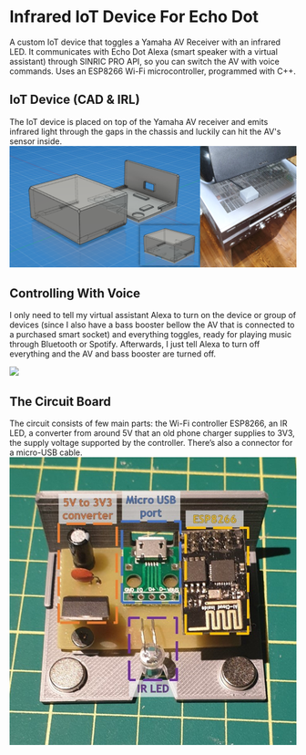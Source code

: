 # Infrared IoT Device For Echo Dot

A custom IoT device that toggles a Yamaha AV Receiver with an infrared LED. It communicates with
Echo Dot Alexa (smart speaker with a virtual assistant) through SINRIC PRO API, so you can switch the AV with voice commands. Uses an ESP8266 Wi-Fi microcontroller, programmed with C++.

## IoT Device (CAD & IRL)
The IoT device is placed on top of the Yamaha AV receiver and emits infrared light through the gaps in the chassis and luckily can hit the AV's sensor inside.
![CAD & IRL IMAGE](doc/images/cad2_irl1.png)

## Controlling With Voice
I only need to tell my virtual assistant Alexa to turn on the device or group of devices (since I also have a bass booster bellow the AV that is connected to a purchased smart socket) and everything toggles, ready for playing music through Bluetooth or Spotify. Afterwards, I just tell Alexa to turn off everything and the AV and bass booster are turned off.

<img src="doc/gifs/iriot_example1_usage.gif" width="auto" height="700px" tooltip="asd">

## The Circuit Board
The circuit consists of few main parts: the Wi-Fi controller ESP8266, an IR LED, a converter from around 5V that an old phone charger supplies to 3V3, the supply voltage supported by the controller. There’s also a connector for a micro-USB cable.
![circuit](doc/images/CircuitParts1.jpg)
